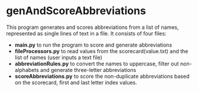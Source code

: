 # genAndScoreAbbreviations
This program generates and scores abbreviations from a list of names, represented as single lines of text in a file. It consists of four files: 
 - **main.py** to run the program to score and generate abbreviations
 -  **fileProcessors.py** to read values from the scorecard(value.txt) and the list of names (user inputs a text file)
 -  **abbreviationRules.py** to convert the names to uppercase, filter out non-alphabets and generate three-letter abbreviations
 -  **scoreAbbreviations.py** to score the non-duplicate abbreviations based on the scorecard, first and last letter index values.
